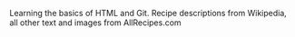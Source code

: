 Learning the basics of HTML and Git.
Recipe descriptions from Wikipedia, all other text and images from AllRecipes.com